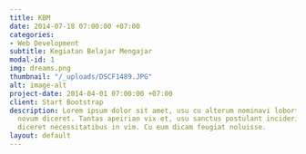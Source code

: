 ```yaml
---
title: KBM
date: 2014-07-18 07:00:00 +07:00
categories:
- Web Development
subtitle: Kegiatan Belajar Mengajar
modal-id: 1
img: dreams.png
thumbnail: "/_uploads/DSCF1489.JPG"
alt: image-alt
project-date: 2014-04-01 07:00:00 +07:00
client: Start Bootstrap
description: Lorem ipsum dolor sit amet, usu cu alterum nominavi lobortis. At duo
  novum diceret. Tantas apeirian vix et, usu sanctus postulant inciderint ut, populo
  diceret necessitatibus in vim. Cu eum dicam feugiat noluisse.
layout: default
---
```


